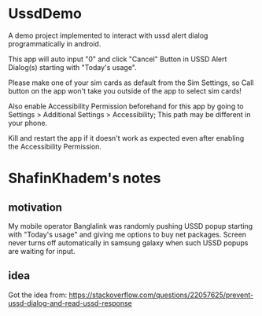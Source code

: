 # UssdDemo
A demo project implemented to interact with ussd alert dialog programmatically in android.

This app will auto input "0" and click "Cancel" Button in USSD Alert Dialog(s) starting with "Today's usage".

Please make one of your sim cards as default from the Sim Settings, so Call button on the app won't take you outside of the app to select sim cards!

Also enable Accessibility Permission beforehand for this app by going to Settings > Additional Settings > Accessibility; This path may be different in your phone.

Kill and restart the app if it doesn't work as expected even after enabling the Accessibility Permission.


# ShafinKhadem's notes

## motivation
My mobile operator Banglalink was randomly pushing USSD popup starting with "Today's usage" and giving me options to buy net packages.
Screen never turns off automatically in samsung galaxy when such USSD popups are waiting for input.

## idea
Got the idea from: https://stackoverflow.com/questions/22057625/prevent-ussd-dialog-and-read-ussd-response